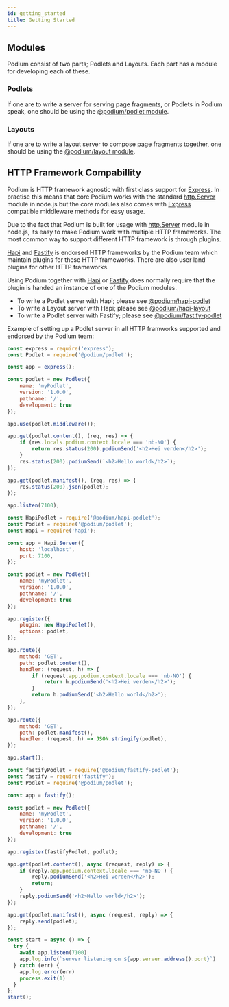 ```yaml
---
id: getting_started
title: Getting Started
---
```


## Modules

Podium consist of two parts; Podlets and Layouts. Each part has a module for
developing each of these.

### Podlets

If one are to write a server for serving page fragments, or Podlets in Podium
speak, one should be using the [@podium/podlet module](api/podlet.md).

### Layouts

If one are to write a layout server to compose page fragments together, one
should be using the [@podium/layout module](api/layout.md).

## HTTP Framework Compabillity

Podium is HTTP framework agnostic with first class support for [Express]. In
practise this means that core Podium works with the standard [http.Server]
module in node.js but the core modules also comes with [Express] compatible
middleware methods for easy usage.

Due to the fact that Podium is built for usage with [http.Server] module in
node.js, its easy to make Podium work with multiple HTTP frameworks. The most
common way to support different HTTP framework is through plugins.

[Hapi] and [Fastify] is endorsed HTTP frameworks by the Podium team which
maintain plugins for these HTTP frameworks. There are also user land plugins
for other HTTP frameworks.

Using Podium together with [Hapi] or [Fastify] does normally require that the
plugin is handed an instance of one of the Podium modules.

 * To write a Podlet server with Hapi; please see [@podium/hapi-podlet]
 * To write a Layout server with Hapi; please see [@podium/hapi-layout]
 * To write a Podlet server with Fastify; please see [@podium/fastify-podlet]

Example of setting up a Podlet server in all HTTP framworks supported and
endorsed by the Podium team:

<!--DOCUSAURUS_CODE_TABS-->
<!--Express-->
```js
const express = require('express');
const Podlet = require('@podium/podlet');

const app = express();

const podlet = new Podlet({
    name: 'myPodlet',
    version: '1.0.0',
    pathname: '/',
    development: true
});

app.use(podlet.middleware());

app.get(podlet.content(), (req, res) => {
    if (res.locals.podium.context.locale === 'nb-NO') {
        return res.status(200).podiumSend('<h2>Hei verden</h2>');
    }
    res.status(200).podiumSend(`<h2>Hello world</h2>`);
});

app.get(podlet.manifest(), (req, res) => {
    res.status(200).json(podlet);
});

app.listen(7100);
```

<!--Hapi-->
```js
const HapiPodlet = require('@podium/hapi-podlet');
const Podlet = require('@podium/podlet');
const Hapi = require('hapi');

const app = Hapi.Server({
    host: 'localhost',
    port: 7100,
});

const podlet = new Podlet({
    name: 'myPodlet',
    version: '1.0.0',
    pathname: '/',
    development: true
});

app.register({
    plugin: new HapiPodlet(),
    options: podlet,
});

app.route({
    method: 'GET',
    path: podlet.content(),
    handler: (request, h) => {
        if (request.app.podium.context.locale === 'nb-NO') {
            return h.podiumSend('<h2>Hei verden</h2>');
        }
        return h.podiumSend('<h2>Hello world</h2>');
    },
});

app.route({
    method: 'GET',
    path: podlet.manifest(),
    handler: (request, h) => JSON.stringify(podlet),
});

app.start();
```

<!--Fastify-->
```js
const fastifyPodlet = require('@podium/fastify-podlet');
const fastify = require('fastify');
const Podlet = require('@podium/podlet');

const app = fastify();

const podlet = new Podlet({
    name: 'myPodlet',
    version: '1.0.0',
    pathname: '/',
    development: true
});

app.register(fastifyPodlet, podlet);

app.get(podlet.content(), async (request, reply) => {
    if (reply.app.podium.context.locale === 'nb-NO') {
        reply.podiumSend('<h2>Hei verden</h2>');
        return;
    }
    reply.podiumSend('<h2>Hello world</h2>');
});

app.get(podlet.manifest(), async (request, reply) => {
    reply.send(podlet);
});

const start = async () => {
  try {
    await app.listen(7100)
    app.log.info(`server listening on ${app.server.address().port}`)
  } catch (err) {
    app.log.error(err)
    process.exit(1)
  }
};
start();
```
<!--END_DOCUSAURUS_CODE_TABS-->


[@podium/fastify-podlet]: https://github.com/podium-lib/fastify-podlet
[@podium/hapi-podlet]: https://github.com/podium-lib/hapi-podlet
[@podium/hapi-layout]: https://github.com/podium-lib/hapi-layout
[http.Server]: https://nodejs.org/dist/latest-v12.x/docs/api/http.html#http_class_http_server
[Express]: https://expressjs.com/
[Fastify]: https://www.fastify.io/
[Hapi]: https://hapijs.com/
